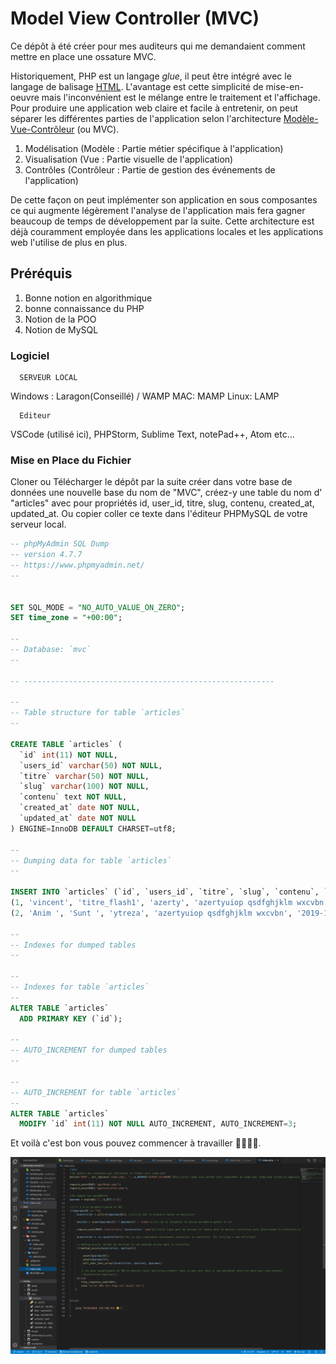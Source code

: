 # Model View Controller (MVC)

Ce dépôt à été créer pour mes auditeurs qui me demandaient comment mettre en place une ossature MVC. 

Historiquement, PHP est un langage _glue_, il peut être intégré avec le langage de balisage [HTML](https://fr.wikibooks.org/wiki/Le_langage_HTML "Le langage HTML"). L'avantage est cette simplicité de mise-en-oeuvre mais l'inconvénient est le mélange entre le traitement et l'affichage. Pour produire une application web claire et facile à entretenir, on peut séparer les différentes parties de l'application selon l'architecture [Modèle-Vue-Contrôleur](https://fr.wikipedia.org/wiki/Mod%C3%A8le-Vue-Contr%C3%B4leur "w:Modèle-Vue-Contrôleur") (ou MVC).
 1.  Modélisation (Modèle : Partie métier spécifique à l'application)
2.  Visualisation (Vue : Partie visuelle de l'application)
3.  Contrôles (Contrôleur : Partie de gestion des événements de l'application)

De cette façon on peut implémenter son application en sous composantes ce qui augmente légèrement l'analyse de l'application mais fera gagner beaucoup de temps de développement par la suite. Cette architecture est déjà couramment employée dans les applications locales et les applications web l'utilise de plus en plus.


## Préréquis

1. Bonne notion en algorithmique
2. bonne connaissance du PHP
3. Notion de la POO 
4. Notion de MySQL

### Logiciel

      SERVEUR LOCAL
Windows : Laragon(Conseillé) / WAMP
MAC: MAMP
Linux: LAMP

      Editeur
VSCode (utilisé ici), PHPStorm, Sublime Text, notePad++, Atom etc...


### Mise en Place du Fichier

Cloner ou Télécharger le dépôt par la suite créer dans votre base de données une nouvelle base du nom de "MVC", créez-y une table du nom  d' "articles" avec pour propriétés id, user_id, titre, slug, contenu, created_at, updated_at. Ou copier coller ce texte dans l'éditeur PHPMySQL de votre serveur local.

```sql
-- phpMyAdmin SQL Dump
-- version 4.7.7
-- https://www.phpmyadmin.net/
--


SET SQL_MODE = "NO_AUTO_VALUE_ON_ZERO";
SET time_zone = "+00:00";

--
-- Database: `mvc`
--

-- --------------------------------------------------------

--
-- Table structure for table `articles`
--

CREATE TABLE `articles` (
  `id` int(11) NOT NULL,
  `users_id` varchar(50) NOT NULL,
  `titre` varchar(50) NOT NULL,
  `slug` varchar(100) NOT NULL,
  `contenu` text NOT NULL,
  `created_at` date NOT NULL,
  `updated_at` date NOT NULL
) ENGINE=InnoDB DEFAULT CHARSET=utf8;

--
-- Dumping data for table `articles`
--

INSERT INTO `articles` (`id`, `users_id`, `titre`, `slug`, `contenu`, `created_at`, `updated_at`) VALUES
(1, 'vincent', 'titre_flash1', 'azerty', 'azertyuiop qsdfghjklm wxcvbn', '2019-11-01', '2019-11-02'),
(2, 'Anim ', 'Sunt ', 'ytreza', 'azertyuiop qsdfghjklm wxcvbn', '2019-11-03', '2019-11-04');

--
-- Indexes for dumped tables
--

--
-- Indexes for table `articles`
--
ALTER TABLE `articles`
  ADD PRIMARY KEY (`id`);

--
-- AUTO_INCREMENT for dumped tables
--

--
-- AUTO_INCREMENT for table `articles`
--
ALTER TABLE `articles`
  MODIFY `id` int(11) NOT NULL AUTO_INCREMENT, AUTO_INCREMENT=3;

```

Et voilà c'est bon vous pouvez commencer à travailler 👨🏾‍💻🍺.

![enter image description here](https://raw.githubusercontent.com/arshey/MVC/master/views/screenMVC.png)
